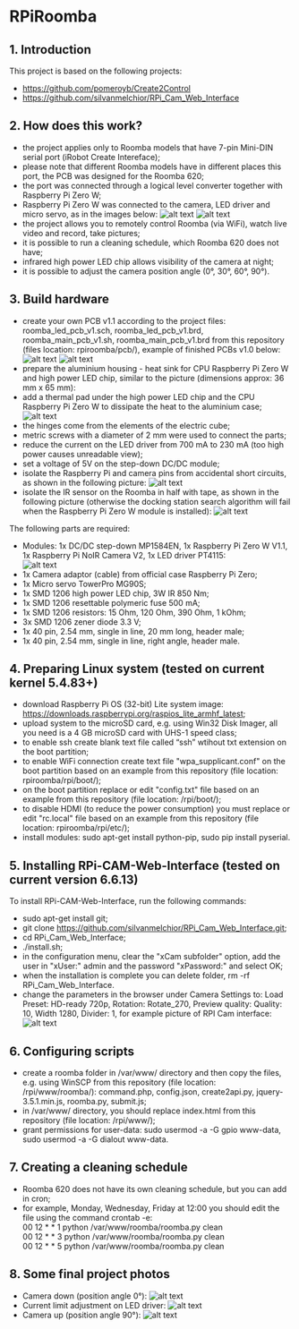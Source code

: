 # RPiRoomba

## 1. Introduction
This project is based on the following projects:
- https://github.com/pomeroyb/Create2Control
- https://github.com/silvanmelchior/RPi_Cam_Web_Interface

## 2. How does this work?
- the project applies only to Roomba models that have 7-pin Mini-DIN serial port (iRobot Create Intereface);
- please note that different Roomba models have in different places this port, the PCB was designed for the Roomba 620;
- the port was connected through a logical level converter together with Raspberry Pi Zero W;
- Raspberry Pi Zero W was connected to the camera, LED driver and micro servo, as in the images below:
![alt text](https://github.com/RobertWojtowicz/rpiroomba/blob/master/pic/09_roomba_pinout.png)
![alt text](https://github.com/RobertWojtowicz/rpiroomba/blob/master/pic/10_rpi_pinout.png)
- the project allows you to remotely control Roomba (via WiFi), watch live video and record, take pictures;
- it is possible to run a cleaning schedule, which Roomba 620 does not have;
- infrared high power LED chip allows visibility of the camera at night;
- it is possible to adjust the camera position angle (0°, 30°, 60°, 90°).

## 3. Build hardware
- create your own PCB v1.1 according to the project files: roomba_led_pcb_v1.sch, roomba_led_pcb_v1.brd, roomba_main_pcb_v1.sh, roomba_main_pcb_v1.brd from this repository (files location: rpiroomba/pcb/), example of finished PCBs v1.0 below:
![alt text](https://github.com/RobertWojtowicz/rpiroomba/blob/master/pic/01_main_PCB.jpg)
![alt text](https://github.com/RobertWojtowicz/rpiroomba/blob/master/pic/02_LED_PCB.jpg)
- prepare the aluminium housing - heat sink for CPU Raspberry Pi Zero W and high power LED chip, similar to the picture (dimensions approx: 36 mm x 65 mm):
- add a thermal pad under the high power LED chip and the CPU Raspberry Pi Zero W to dissipate the heat to the aluminium case;
![alt text](https://github.com/RobertWojtowicz/rpiroomba/blob/master/pic/04_wiring_RPI_CAM.jpg)
- the hinges come from the elements of the electric cube;
- metric screws with a diameter of 2 mm were used to connect the parts;
- reduce the current on the LED driver from 700 mA to 230 mA (too high power causes unreadable view);
- set a voltage of 5V on the step-down DC/DC module;
- isolate the Raspberry Pi and camera pins from accidental short circuits, as shown in the following picture:
![alt text](https://github.com/RobertWojtowicz/rpiroomba/blob/master/pic/03_RPI_PCB_isolation.jpg)
- isolate the IR sensor on the Roomba in half with tape, as shown in the following picture (otherwise the docking station search algorithm will fail when the Raspberry Pi Zero W module is installed):
![alt text](https://github.com/RobertWojtowicz/rpiroomba/blob/master/pic/11_IR_sensor_Roomba.jpg)

The following parts are required:
- Modules: 1x DC/DC step-down MP1584EN, 1x Raspberry Pi Zero W V1.1, 1x Raspberry Pi NoIR Camera V2, 1x LED driver PT4115:<br>
![alt text](http://www.dareltek.pl/pliki/P4115adj2b.jpg)
- 1x Camera adaptor (cable) from official case Raspberry Pi Zero;
- 1x Micro servo TowerPro MG90S;
- 1x SMD 1206 high power LED chip, 3W IR 850 Nm;
- 1x SMD 1206 resettable polymeric fuse 500 mA;
- 1x SMD 1206 resistors: 15 Ohm, 120 Ohm, 390 Ohm, 1 kOhm;
- 3x SMD 1206 zener diode 3.3 V;
- 1x 40 pin, 2.54 mm, single in line, 20 mm long, header male;
- 1x 40 pin, 2.54 mm, single in line, right angle, header male.

## 4. Preparing Linux system (tested on current kernel 5.4.83+)
- download Raspberry Pi OS (32-bit) Lite system image: https://downloads.raspberrypi.org/raspios_lite_armhf_latest;
- upload system to the microSD card, e.g. using Win32 Disk Imager, all you need is a 4 GB microSD card with UHS-1 speed class;
- to enable ssh create blank text file called “ssh” wtihout txt extension on the boot partition;
- to enable WiFi connection create text file "wpa_supplicant.conf" on the boot partition based on an example from this repository (file location: rpiroomba/rpi/boot/);
- on the boot partition replace or edit "config.txt" file based on an example from this repository (file location: /rpi/boot/);
- to disable HDMI (to reduce the power consumption) you must replace or edit "rc.local" file based on an example from this repository (file location: rpiroomba/rpi/etc/);
- install modules: sudo apt-get install python-pip, sudo pip install pyserial.

## 5. Installing RPi-CAM-Web-Interface (tested on current version 6.6.13)
To install RPi-CAM-Web-Interface, run the following commands:
- sudo apt-get install git;
- git clone https://github.com/silvanmelchior/RPi_Cam_Web_Interface.git;
- cd RPi_Cam_Web_Interface;
- ./install.sh;
- in the configuration menu, clear the "xCam subfolder" option, add the user in "xUser:" admin and the password "xPassword:" and select OK;
- when the installation is complete you can delete folder, rm -rf RPi_Cam_Web_Interface.
- change the parameters in the browser under Camera Settings to: Load Preset: HD-ready 720p, Rotation: Rotate_270, Preview quality: Quality: 10, Width 1280, Divider: 1, for example picture of RPI Cam interface:
![alt text](https://github.com/RobertWojtowicz/rpiroomba/blob/master/pic/08_roomba_RPI_Cam.png)

## 6. Configuring scripts
- create a roomba folder in /var/www/ directory and then copy the files, e.g. using WinSCP from this repository (file location: /rpi/www/roomba/): command.php, config.json, create2api.py, jquery-3.5.1.min.js, roomba.py, submit.js;
- in /var/www/ directory, you should replace index.html from this repository (file location: /rpi/www/);
- grant permissions for user-data: sudo usermod -a -G gpio www-data, sudo usermod -a -G dialout www-data.

## 7. Creating a cleaning schedule
- Roomba 620 does not have its own cleaning schedule, but you can add in cron;
- for example, Monday, Wednesday, Friday at 12:00 you should edit the file using the command crontab -e:<br/> 
00 12 * * 1 python /var/www/roomba/roomba.py clean<br/>
00 12 * * 3 python /var/www/roomba/roomba.py clean<br/>
00 12 * * 5 python /var/www/roomba/roomba.py clean

## 8. Some final project photos
- Camera down (position angle 0°):
![alt text](https://github.com/RobertWojtowicz/rpiroomba/blob/master/pic/05_Finished_Roomba.jpg)
- Current limit adjustment on LED driver:
![alt text](https://github.com/RobertWojtowicz/rpiroomba/blob/master/pic/06_Finished_Roomba.jpg)
- Camera up (position angle 90°):
![alt text](https://github.com/RobertWojtowicz/rpiroomba/blob/master/pic/07_Finished_Roomba.jpg)
